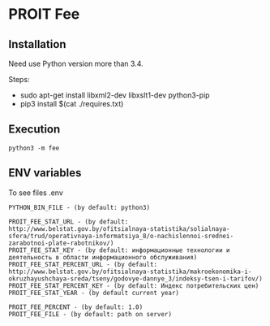PROIT Fee
=========

## Installation ##

Need use Python version more than 3.4.

Steps:

* sudo apt-get install libxml2-dev libxslt1-dev python3-pip
* pip3 install $(cat ./requires.txt)

## Execution ##

    python3 -m fee


## ENV variables ##

To see files .env

    PYTHON_BIN_FILE - (by default: python3)

    PROIT_FEE_STAT_URL - (by default: http://www.belstat.gov.by/ofitsialnaya-statistika/solialnaya-sfera/trud/operativnaya-informatsiya_8/o-nachislennoi-srednei-zarabotnoi-plate-rabotnikov/)
    PROIT_FEE_STAT_KEY - (by default: информационные технологии и деятельность в области информационного обслуживания)
    PROIT_FEE_STAT_PERCENT_URL - (by default: http://www.belstat.gov.by/ofitsialnaya-statistika/makroekonomika-i-okruzhayushchaya-sreda/tseny/godovye-dannye_3/indeksy-tsen-i-tarifov/)
    PROIT_FEE_STAT_PERCENT_KEY - (by default: Индекс потребительских цен)
    PROIT_FEE_STAT_YEAR - (by default current year)

    PROIT_FEE_PERCENT - (by default: 1.0)
    PROIT_FEE_FILE - (by default: path on server)
